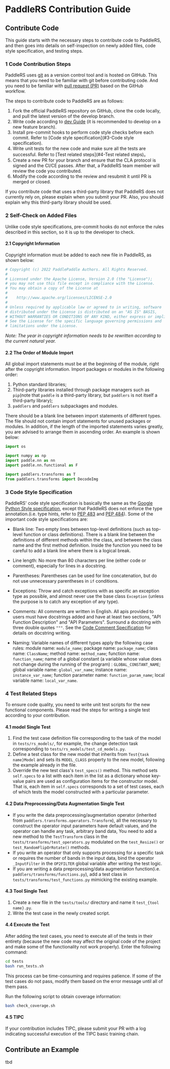 # PaddleRS Contribution Guide

## Contribute Code

This guide starts with the necessary steps to contribute code to PaddleRS, and then goes into details on self-inspection on newly added files, code style specification, and testing steps.

### 1 Code Contribution Steps

PaddleRS uses [git](https://git-scm.com/doc) as a version control tool and is hosted on GitHub. This means that you need to be familiar with git before contributing code. And you need to be familiar with [pull request (PR)](https://docs.github.com/cn/pull-requests/collaborating-with-pull-requests/proposing-changes-to-your-work-with-pull-requests/about-pull-requests) based on the GitHub workflow.

The steps to contribute code to PaddleRS are as follows:

1. Fork the official PaddleRS repository on GitHub, clone the code locally, and pull the latest version of the develop branch.
2. Write code according to [dev Guide](dev/dev_guide.md) (it is recommended to develop on a new feature branch).
3. Install pre-commit hooks to perform code style checks before each commit. Refer to [Code style specification](#3-Code style specification).
4. Write unit tests for the new code and make sure all the tests are successful. Refer to [Test related steps](#4-Test related steps)。
5. Create a new PR for your branch and ensure that the CLA protocol is signed and the CI/CE passes. After that, a PaddleRS team member will review the code you contributed.
6. Modify the code according to the review and resubmit it until PR is merged or closed.

If you contribute code that uses a third-party library that PaddleRS does not currently rely on, please explain when you submit your PR. Also, you should explain why this third-party library should be used.

### 2 Self-Check on Added Files

Unlike code style specifications, pre-commit hooks do not enforce the rules described in this section, so it is up to the developer to check.

#### 2.1 Copyright Information

Copyright information must be added to each new file in PaddleRS, as shown below:

```python
# Copyright (c) 2022 PaddlePaddle Authors. All Rights Reserved.
#
# Licensed under the Apache License, Version 2.0 (the "License");
# you may not use this file except in compliance with the License.
# You may obtain a copy of the License at
#
#    http://www.apache.org/licenses/LICENSE-2.0
#
# Unless required by applicable law or agreed to in writing, software
# distributed under the License is distributed on an "AS IS" BASIS,
# WITHOUT WARRANTIES OR CONDITIONS OF ANY KIND, either express or implied.
# See the License for the specific language governing permissions and
# limitations under the License.
```

*Note: The year in copyright information needs to be rewritten according to the current natural year.*

#### 2.2 The Order of Module Import

All global import statements must be at the beginning of the module, right after the copyright information. Import packages or modules in the following order:

1. Python standard libraries;
2. Third-party libraries installed through package managers such as `pip`(note that `paddle` is a third-party library, but `paddlers` is not itself a third-party library);
3. `paddlers` and `paddlers` subpackages and modules.

There should be a blank line between import statements of different types. The file should not contain import statements for unused packages or modules. In addition, if the length of the imported statements varies greatly, you are advised to arrange them in ascending order. An example is shown below:

```python
import os

import numpy as np
import paddle.nn as nn
import paddle.nn.functional as F

import paddlers.transforms as T
from paddlers.transforms import DecodeImg
```

### 3 Code Style Specification

PaddleRS' code style specification is basically the same as the [Google Python Style specification](https://zh-google-styleguide.readthedocs.io/en/latest/google-python-styleguide/python_style_rules/), except that PaddleRS does not enforce the type annotation.(i.e. type hints, refer to [PEP 483](https://peps.python.org/pep-0483/) and [PEP 484](https://peps.python.org/pep-0484/)). Some of the important code style specifications are:

- Blank line: Two empty lines between top-level definitions (such as top-level function or class definitions). There is a blank line between the definitions of different methods within the class, and between the class name and the first method definition. Inside the function you need to be careful to add a blank line where there is a logical break.

- Line length: No more than 80 characters per line (either code or comment), especially for lines in a docstring.

- Parentheses: Parentheses can be used for line concatenation, but do not use unnecessary parentheses in `if` conditions.

- Exceptions: Throw and catch exceptions with as specific an exception type as possible, and almost never use the base class `Exception` (unless the purpose is to catch any exception of any type).

- Comments: All comments are written in English. All apis provided to users must have docstrings added and have at least two sections, "API Function Description" and "API Parameters". Surround a docstring with three double quotes `"""`. See the [Code Comment Specification](dev/docstring.md) for details on docstring writing.

- Naming: Variable names of different types apply the following case rules: module name: `module_name`; package name: `package_name`; class name: `ClassName`; method name: `method_name`; function name: `function_name`; name of a global constant (a variable whose value does not change during the running of the program) : `GLOBAL_CONSTANT_NAME`; global variable name: `global_var_name`; instance name: `instance_var_name`; function parameter name: `function_param_name`; local variable name: `local_var_name`.

### 4 Test Related Steps

To ensure code quality, you need to write unit test scripts for the new functional components. Please read the steps for writing a single test according to your contribution.

#### 4.1 model Single Test

1. Find the test case definition file corresponding to the task of the model in `tests/rs_models/`, for example, the change detection task corresponding to `tests/rs_models/test_cd_models.py`.
2. Define a test class for the new model that inherits from `Test{task name}Model` and sets its `MODEL_CLASS` property to the new model, following the example already in the file.
3. Override the new test class's `test_specs()` method. This method sets `self.specs` to a list with each item in the list as a dictionary whose key-value pairs are used as configuration items for the constructor model. That is, each item in `self.specs` corresponds to a set of test cases, each of which tests the model constructed with a particular parameter.

#### 4.2 Data Preprocessing/Data Augmentation Single Test

- If you write the data preprocessing/augmentation operator (inherited from `paddlers.transforms.operators.Transform`), all the necessary to construct the operator input parameters have default values, and the operator can handle any task, arbitrary band data, You need to add a new method to the `TestTransform` class in the `tests/transforms/test_operators.py` modulated on the `test_Resize()` or `test_RandomFlipOrRotate()` methods.
- If you write an operator that only supports processing for a specific task or requires the number of bands in the input data, bind the operator `_InputFilter` in the `OP2FILTER` global variable after writing the test logic.
- If you are writing a data preprocessing/data augmentation function(i.e. `paddlers/transforms/functions.py`), add a test class in `tests/transforms/test_functions.py` mimicking the existing example.

#### 4.3 Tool Single Test

1. Create a new file in the `tests/tools/` directory and name it `test_{tool name}.py`.
2. Write the test case in the newly created script.

#### 4.4 Execute the Test

After adding the test cases, you need to execute all of the tests in their entirety (because the new code may affect the original code of the project and make some of the functionality not work properly). Enter the following command:

```bash
cd tests
bash run_tests.sh
```

This process can be time-consuming and requires patience. If some of the test cases do not pass, modify them based on the error message until all of them pass.

Run the following script to obtain coverage information:

```bash
bash check_coverage.sh
```

#### 4.5 TIPC

If your contribution includes TIPC, please submit your PR with a log indicating successful execution of the TIPC basic training chain.

## Contribute an Example

tbd
